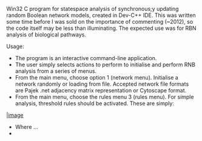 Win32 C program for statespace analysis of synchronous;y updating random Boolean network models, created in Dev-C++ IDE.
This was written some time before I was sold on the importance of commenting (~2012), so the code itself may be less than illuminating. The expected use was for RBN analysis of biological pathways.

Usage:
- The program is an interactive command-line application.
- The user simply selects actions to perform to initialise and perform RNB analysis from a series of menus.
- From the main menu, choose option 1 (network menu). Initialise a network randomly or loading from file. Accepted network file formats are Pajek .net adjacency matrix representation or Cytoscape format.
- From the main menu, choose the rules menu 3 (rules menu). For simple analysis, threshold rules should be activated. These are simply:


|[image](https://user-images.githubusercontent.com/75328354/126550619-ade7e369-33f2-41e3-afb6-925ba4ab3463.png)

- Where ...
- 

